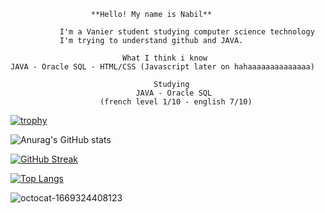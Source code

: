                       **Hello! My name is Nabil**
                      
~~~~~~~~~~~~~~~~~~~~~~~~~~~~~~~~~~~~~~~~~~~~~~~~~~~~~~~~~~~~~~~~~~~~~~~~
           I'm a Vanier student studying computer science technology
           I'm trying to understand github and JAVA.

~~~~~~~~~~~~~~~~~~~~~~~~~~~~~~~~~~~~~~~~~~~~~~~~~~~~~~~~~~~~~~~~~~~~~~~~
                             What I think i know
    JAVA - Oracle SQL - HTML/CSS (Javascript later on hahaaaaaaaaaaaaaa)

~~~~~~~~~~~~~~~~~~~~~~~~~~~~~~~~~~~~~~~~~~~~~~~~~~~~~~~~~~~~~~~~~~~~~~~~
                                Studying
                            JAVA - Oracle SQL 
                    (french level 1/10 - english 7/10)
~~~~~~~~~~~~~~~~~~~~~~~~~~~~~~~~~~~~~~~~~~~~~~~~~~~~~~~~~~~~~~~~~~~~~~~~

[![trophy](https://github-profile-trophy.vercel.app/?username=Nabil-Rn&theme=onedark)](https://github.comNabil-Rn/github-profile-trophy)

![Anurag's GitHub stats](https://github-readme-stats.vercel.app/api?username=Nabil-Rn&show_icons=true&theme=tokyonight)

[![GitHub Streak](https://streak-stats.demolab.com/?user=Nabil-Rn&theme=dark)](https://git.io/streak-stats)

[![Top Langs](https://github-readme-stats.vercel.app/api/top-langs/?username=Nabil-Rn&layout=compact&theme=dark)](https://github.com/anuraghazra/github-readme-stats)

![octocat-1669324408123](https://user-images.githubusercontent.com/98413966/203863893-a9a6dd93-047c-4c04-af27-f39f2361a2de.png)
